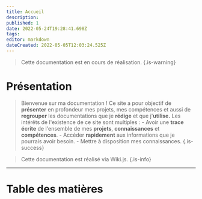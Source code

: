 ```yaml
---
title: Accueil
description: 
published: 1
date: 2022-05-24T19:28:41.698Z
tags: 
editor: markdown
dateCreated: 2022-05-05T12:03:24.525Z
---
```


> Cette documentation est en cours de réalisation.
{.is-warning}


# Présentation

> Bienvenue sur ma documentation ! 
Ce site a pour objectif de **présenter** en profondeur mes projets, mes compétences et aussi de **regrouper** les documentations que je **rédige** et que j'**utilise.**
Les intérêts de l'existence de ce site sont multiples : 
	- Avoir une **trace écrite** de l'ensemble de mes **projets**, **connaissances** et **compétences**.
	- Accéder **rapidement** aux informations que je pourrais avoir besoin.
  	- Mettre à disposition mes connaissances.
{.is-success}


> Cette documentation est réalisé via Wiki.js.
{.is-info}


---

# Table des matières

